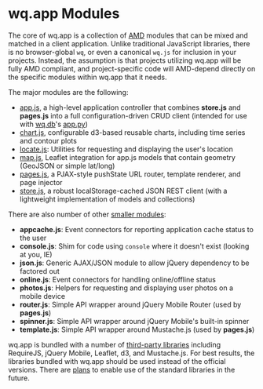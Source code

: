 wq.app Modules
==============
The core of wq.app is a collection of [AMD] modules that can be mixed and matched in a client application.  Unlike traditional JavaScript libraries, there is no browser-global `wq`, or even a canonical `wq.js` for inclusion in your projects.  Instead, the assumption is that projects utilizing wq.app will be fully AMD compliant, and project-specific code will AMD-depend directly on the specific modules within wq.app that it needs.

The major modules are the following:

 * [app.js], a high-level application controller that combines **store.js** and **pages.js** into a full configuration-driven CRUD client (intended for use with [wq.db]'s [app.py])
 * [chart.js], configurable d3-based reusable charts, including time series and contour plots
 * [locate.js]: Utilities for requesting and displaying the user's location
 * [map.js], Leaflet integration for app.js models that contain geometry (GeoJSON or simple lat/long)
 * [pages.js], a PJAX-style pushState URL router, template renderer, and page injector
 * [store.js], a robust localStorage-cached JSON REST client (with a lightweight implementation of models and collections)
 
There are also number of other [smaller modules]:

 * **appcache.js**: Event connectors for reporting application cache status to the user
 * **console.js**: Shim for code using `console` where it doesn't exist (looking at you, IE)
 * **json.js**: Generic AJAX/JSON module to allow jQuery dependency to be factored out
 * **online.js**: Event connectors for handling online/offline status
 * **photos.js**: Helpers for requesting and displaying user photos on a mobile device
 * **router.js**: Simple API wrapper around jQuery Mobile Router (used by **pages.js**)
 * **spinner.js**: Simple API wrapper around jQuery Mobile's built-in spinner
 * **template.js**: Simple API wrapper around Mustache.js (used by **pages.js**)
  
wq.app is bundled with a number of [third-party libraries] including RequireJS, jQuery Mobile, Leaflet, d3, and Mustache.js.  For best results, the libraries bundled with wq.app should be used instead of the official versions.  There are [plans] to enable use of the standard libraries in the future.

[AMD]: http://wq.io/docs/amd
[app.js]: http://wq.io/docs/app.js
[chart.js]: http://wq.io/docs/chart.js
[locate.js]: http://wq.io/docs/locate.js
[map.js]: http://wq.io/docs/map.js
[pages.js]: http://wq.io/docs/pages.js
[store.js]: http://wq.io/docs/store.js
[smaller modules]: http://wq.io/docs/sup
[third-party libraries]: http://wq.io/docs/third-party
[plans]: https://github.com/wq/wq.app/issues/1
[wq.db]: http://wq.io/wq.db
[app.py]: http://wq.io/docs/rest